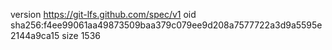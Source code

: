 version https://git-lfs.github.com/spec/v1
oid sha256:f4ee99061aa49873509baa379c079ee9d208a7577722a3d9a5595e2144a9ca15
size 1536
